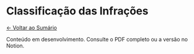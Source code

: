 # Classificação das Infrações

[← Voltar ao Sumário](../README.md)

Conteúdo em desenvolvimento. Consulte o PDF completo ou a versão no Notion.
